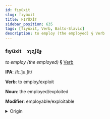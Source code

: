 ```yaml
---
id: fıyüxit
slug: fıyüxit
title: FIYÜXİT
sidebar_position: 635
tags: [fıyüxit, Verb, Balto-Slavic]
description: to employ (the employed) § Verb
---
```


### fıyüxit&emsp;<span kind="abugida">ɤȷɀʄɋ̆ɟ</span>

*to employ (the employed)* **§** [Verb](../../tags/Verb)

**IPA**: /fɪ.ˈju.ʃit/

**Verb**: to employ/exploit

**Noun**: the employed/exploited

**Modifier**: employable/exploitable

<details>
    <summary>Origin</summary>
    Czech využít [ˈvɪjuʒiːt]<br/>
    <em>Balto-Slavic Language Family</em>
</details>